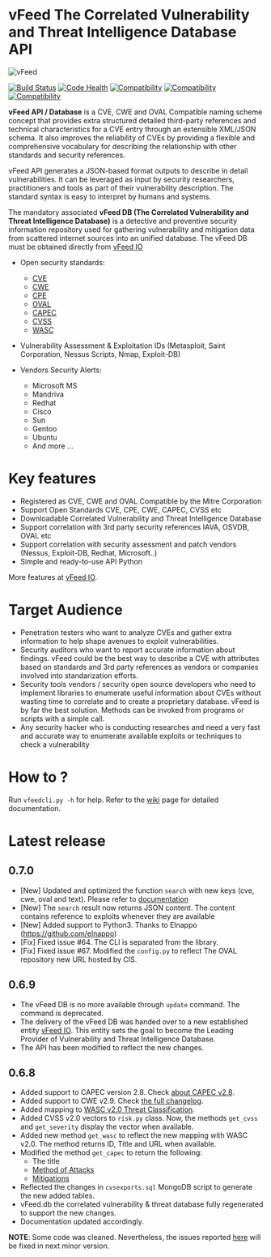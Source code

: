 vFeed The Correlated Vulnerability and Threat Intelligence Database API
=======================================================================
![vFeed](https://vfeed.io/wp-content/uploads/2016/07/vfeed.png)

[![Build Status](https://travis-ci.org/toolswatch/vFeed.svg?branch=v0.6.5)](https://travis-ci.org/toolswatch/vFeed)
[![Code Health](https://landscape.io/github/toolswatch/vFeed/master/landscape.svg?style=flat)](https://landscape.io/github/toolswatch/vFeed/master)
[![Compatibility](https://img.shields.io/badge/CWE-Compatible-yellow.svg)](http://cwe.mitre.org/compatible/organizations.html#ToolsWatch)
[![Compatibility](https://img.shields.io/badge/CVE-Compatible-yellow.svg)](https://cve.mitre.org/compatible/compatible.html#ToolsWatch)
[![Compatibility](https://img.shields.io/badge/OVAL-Compatible-yellow.svg)](http://oval.mitre.org/adoption/participants.html#ToolsWatch)

**vFeed API / Database** is a CVE, CWE and OVAL Compatible naming scheme concept that provides extra structured detailed third-party references and technical characteristics for a CVE entry through an extensible XML/JSON schema.
It also improves the reliability of CVEs by providing a flexible and comprehensive vocabulary for describing the relationship with other standards and security references.

vFeed API generates a JSON-based format outputs to describe in detail vulnerabilities. 
It can be leveraged as input by security researchers, practitioners and tools as part of their vulnerability description. The standard syntax is easy to interpret by humans and systems.

The mandatory associated **vFeed DB (The Correlated Vulnerability and Threat Intelligence Database)** is a detective and preventive security information repository used for gathering vulnerability and mitigation data from scattered internet sources into an unified database. The vFeed DB must be obtained directly from [vFeed IO](https://vfeed.io)

* Open security standards:
    * [CVE](http://cve.mitre.org)
    * [CWE](http://cwe.mitre.org)
    * [CPE](http://cpe.mitre.org) 
    * [OVAL](http://oval.mitre.org) 
    * [CAPEC](http://capec.mitre.org) 
    * [CVSS](http://www.first.org/cvss)
    * [WASC](http://projects.webappsec.org/w/page/13246978/Threat%20Classification)

* Vulnerability Assessment & Exploitation IDs (Metasploit, Saint Corporation, Nessus Scripts, Nmap, Exploit-DB)
* Vendors Security Alerts:
    * Microsoft MS
    * Mandriva
    * Redhat
    * Cisco
    * Sun
    * Gentoo
    * Ubuntu
    * And more ...


Key features
=================

* Registered as CVE, CWE and OVAL Compatible by the Mitre Corporation
* Support Open Standards CVE, CPE, CWE, CAPEC, CVSS etc
* Downloadable Correlated Vulnerability and Threat Intelligence Database 
* Support correlation with 3rd party security references IAVA, OSVDB, OVAL etc
* Support correlation with security assessment and patch vendors (Nessus, Exploit-DB, Redhat, Microsoft..)
* Simple and ready-to-use API Python 

More features at [vFeed IO](https://vfeed.io/features/).

Target Audience
=================

* Penetration testers who want to analyze CVEs and gather extra information to help shape avenues to exploit vulnerabilities.
* Security auditors who want to report accurate information about findings. vFeed could be the best way to describe a CVE with attributes based on standards and 3rd party references as vendors or companies involved into standarization efforts.
* Security tools vendors / security open source developers who need to implement libraries to enumerate useful information about CVEs without wasting time to correlate and to create a proprietary database. vFeed is by far the best solution. Methods can be invoked from programs or scripts with a simple call.
* Any security hacker who is conducting researches and need a very fast and accurate way to enumerate available exploits or techniques to check a vulnerability


How to ?
==============

Run `vfeedcli.py -h` for help.
Refer to the [wiki](https://github.com/toolswatch/vFeed/wiki/) page for detailed documentation.
 

Latest release
==============

0.7.0
-----
* [New] Updated and optimized the function `search` with new keys (cve, cwe, oval and text). Please refer to [documentation](https://github.com/toolswatch/vFeed/wiki/2--Usage-(API-and-Command-Line))
* [New] The `search` result now returns JSON content. The content contains reference to exploits whenever they are available
* [New] Added support to Python3. Thanks to Elnappo (https://github.com/elnappo)
* [Fix] Fixed issue #64. The CLI is separated from the library.
* [Fix] Fixed issue #67. Modified the `config.py` to reflect The OVAL repository new URL hosted by CIS.

0.6.9
-----
* The vFeed DB is no more available through `update` command. The command is deprecated. 
* The delivery of the vFeed DB was handed over to a new established entity [vFeed IO](https://vfeed.io). This entity sets the goal to become the Leading Provider of Vulnerability and Threat Intelligence Database.
* The API has been modified to reflect the new changes.  

0.6.8
-----
* Added support to CAPEC version 2.8. Check [about CAPEC v2.8](http://capec.mitre.org/news/index.html#december72015_CAPEC_List_Version_2.8_Now_Available).
* Added support to CWE v2.9. Check [the full changelog](http://cwe.mitre.org/data/reports/diff_reports/v2.8_v2.9.html).
* Added mapping to [WASC v2.0 Threat Classification](http://projects.webappsec.org/w/page/13246978/Threat%20Classification).
* Added CVSS v2.0 vectors to `risk.py` class. Now, the methods `get_cvss` and `get_severity` display the vector when available.
* Added new method `get_wasc` to reflect the new mapping with WASC v2.0. The method returns ID, Title and URL when available.
* Modified the method `get_capec` to return the following:
    * The title
    * [Method of Attacks](http://capec.mitre.org/documents/schema/schema_v2.7.1.html#Method_of_Attack%20%28Methods_of_Attack%29)
    * [Mitigations](http://capec.mitre.org/documents/schema/schema_v2.7.1.html#Solution_or_Mitigation)
* Reflected the changes in `cvsexports.sql` MongoDB script to generate the new added tables.
* vFeed.db the correlated vulnerability & threat database fully regenerated to support the new changes.
* Documentation updated accordingly.

**NOTE**: Some code was cleaned. Nevertheless, the issues reported [here](https://github.com/toolswatch/vFeed/issues) will be fixed in next minor version.
